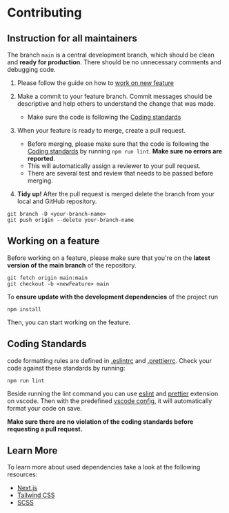 # Contributing

## Instruction for all maintainers

The branch `main` is a central development branch, which should be clean and **ready for production**. There should be no unnecessary comments and debugging code.

1. Please follow the guide on how to [work on new feature](#working-on-a-feature)

2. Make a commit to your feature branch. Commit messages should be descriptive and help others to understand the change that was made.

    - Make sure the code is following the [Coding standards](#coding-standards)

3. When your feature is ready to merge, create a pull request.

    - Before merging, please make sure that the code is following the [Coding standards](#coding-standards) by running `npm run lint`. **Make sure no errors are reported**.
    - This will automatically assign a reviewer to  your pull request.
    - There are several test and review that needs to be passed before merging.

4. **Tidy up!** After the pull request is merged delete the branch from your local and GitHub repository.

```
git branch -D <your-branch-name>
git push origin --delete your-branch-name
```

## Working on a feature

Before working on a feature, please make sure that you're on the **latest version of the main branch** of the repository.

```
git fetch origin main:main
git checkout -b <newFeature> main
```

To **ensure update with the development dependencies** of the project run

```
npm install
```

Then, you can start working on the feature.

## Coding Standards

code formatting rules are defined in [.eslintrc](https://github.com/binusgdc/Website2.0/blob/main/.eslintrc.json) and [.prettierrc](https://github.com/binusgdc/Website2.0/blob/main/.prettierrc.json). Check your code against these standards by running:

```
npm run lint
```

Beside running the lint command you can use [eslint](https://marketplace.visualstudio.com/items?itemName=dbaeumer.vscode-eslint) and [prettier](https://marketplace.visualstudio.com/items?itemName=esbenp.prettier-vscode) extension on vscode. Then with the predefined [vscode config](https://github.com/binusgdc/Website2.0/blob/main/.vscode/settings.json), it will automatically format your code on save.

**Make sure there are no violation of the coding standards before requesting a pull request.**

## Learn More

To learn more about used dependencies take a look at the following resources:

- [Next.js](https://nextjs.org/docs)
- [Tailwind CSS](https://tailwindcss.com/docs/installation-CSS)
- [SCSS](https://sass-lang.com/documentation)
